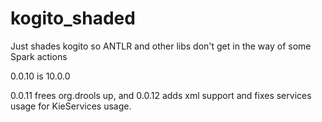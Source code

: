 # kogito_shaded

Just shades kogito so ANTLR and other libs don't get in the way of some Spark actions

0.0.10 is 10.0.0

0.0.11 frees org.drools up, and 0.0.12 adds xml support and fixes services usage for KieServices usage.
